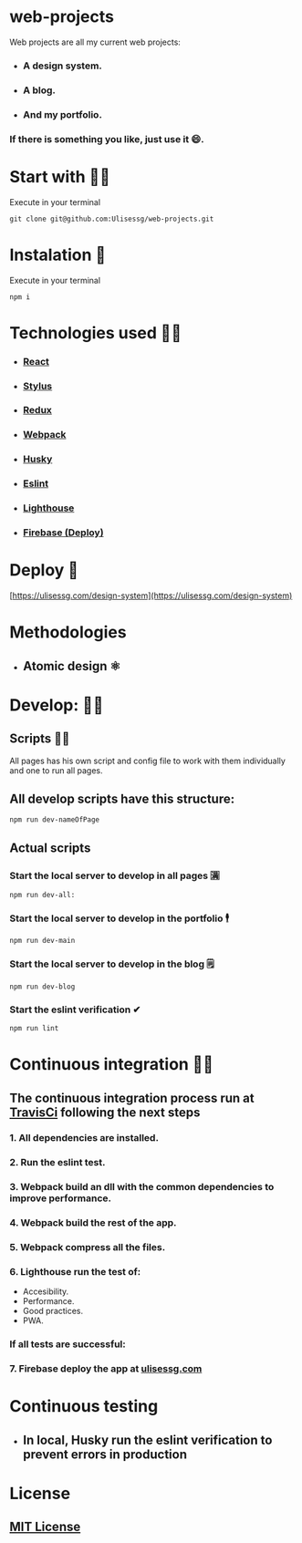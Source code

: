 # web-projects

Web projects are all my current web projects:

- ### A design system.
- ### A blog.
- ### And my portfolio.

### If there is something you like, just use it 😄.

# Start with 👩‍🚀

Execute in your terminal

    git clone git@github.com:Ulisessg/web-projects.git

# Instalation 🔧

Execute in your terminal

    npm i

# Technologies used 👨‍💻

- ### [React](https://github.com/facebook/react)
- ### [Stylus](https://stylus-lang.com/)
- ### [Redux](https://github.com/reduxjs/redux)
- ### [Webpack](https://github.com/webpack/webpack)
- ### [Husky](https://github.com/typicode/husky)
- ### [Eslint](https://github.com/eslint/eslint)
- ### [Lighthouse](https://github.com/GoogleChrome/lighthouse-ci)
- ### [Firebase (Deploy)](https://github.com/firebase/firebase-tools)

# Deploy 🚀

[https://ulisessg.com/design-system](https://ulisessg.com/design-system)

# Methodologies

- ## Atomic design ⚛

# Develop: 👷‍♀️

## Scripts 🏃‍♀️

All pages has his own script and config file to work with them individually and one to run all pages.

## All develop scripts have this structure:

    npm run dev-nameOfPage

## Actual scripts

### **Start the local server to develop in all pages 🈵**

    npm run dev-all:

### **Start the local server to develop in the portfolio 🕴**

    npm run dev-main

### **Start the local server to develop in the blog 🗒**

    npm run dev-blog

### **Start the eslint verification ✔**

    npm run lint

# Continuous integration 👷‍♂️

## The continuous integration process run at [TravisCi](https://travis-ci.org/) following the next steps

### 1. All dependencies are installed.

### 2. Run the eslint test.

### 3. Webpack build an dll with the common dependencies to improve performance.

### 4. Webpack build the rest of the app.

### 5. Webpack compress all the files.

### 6. Lighthouse run the test of:

- Accesibility.
- Performance.
- Good practices.
- PWA.

### **If all tests are successful:**

### 7. Firebase deploy the app at [ulisessg.com](https://ulisessg.com/design-system)

# Continuous testing

- ## In local, Husky run the eslint verification to prevent errors in production

# License

## [MIT License](./LICENSE)
